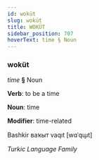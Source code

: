 ```yaml
---
id: woküt
slug: woküt
title: WOKÜT
sidebar_position: 707
hoverText: time § Noun
---
```


### woküt

*time* **§** Noun

**Verb**: to be a time

**Noun**: time

**Modifier**: time-related

Bashkir ваҡыт vaqıt [wɑˈqɯ̞t]

*Turkic Language Family*